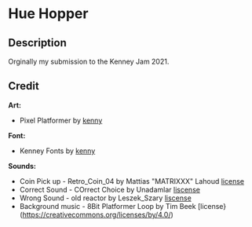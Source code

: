 # Hue Hopper

## Description
Orginally my submission to the Kenney Jam 2021.

## Credit
**Art:**
- Pixel Platformer by [kenny](https://kenney.itch.io/)

**Font:**
- Kenney Fonts by [kenny](https://kenney.itch.io/)

**Sounds:**
- Coin Pick up - Retro_Coin_04 by Mattias "MATRIXXX" Lahoud [license](https://creativecommons.org/licenses/by/3.0/)
- Correct Sound - COrrect Choice by Unadamlar [liscense](https://creativecommons.org/publicdomain/zero/1.0/)
- Wrong Sound - old reactor by Leszek_Szary [liscense](https://creativecommons.org/publicdomain/zero/1.0/)
- Background music - 8Bit Platformer Loop by Tim Beek [license}(https://creativecommons.org/licenses/by/4.0/)
